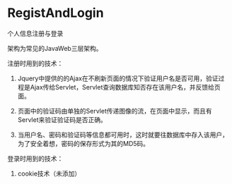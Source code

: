 # RegistAndLogin

个人信息注册与登录

架构为常见的JavaWeb三层架构。

注册时用到的技术：
  
  1. Jquery中提供的的Ajax在不刷新页面的情况下验证用户名是否可用，验证过程是Ajax传给Servlet，Servlet查询数据库知否存在该用户名，并反馈给页面。
    
  2. 页面中的验证码由单独的Servlet传递图像的流，在页面中显示，而且有Servlet来验证验证码是否正确。
    
  3. 当用户名、密码和验证码等信息都可用时，这时就要往数据库中存入该用户，为了安全着想，密码的保存形式为其的MD5码。
    
登录时用到的技术：
  
  1. cookie技术（未添加）

